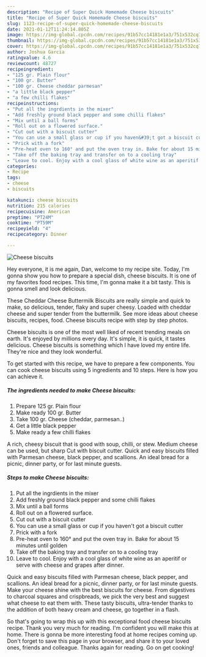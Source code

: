 ```yaml
---
description: "Recipe of Super Quick Homemade Cheese biscuits"
title: "Recipe of Super Quick Homemade Cheese biscuits"
slug: 1123-recipe-of-super-quick-homemade-cheese-biscuits
date: 2021-01-12T11:24:14.805Z
image: https://img-global.cpcdn.com/recipes/91b57cc14181e1a3/751x532cq70/cheese-biscuits-recipe-main-photo.jpg
thumbnail: https://img-global.cpcdn.com/recipes/91b57cc14181e1a3/751x532cq70/cheese-biscuits-recipe-main-photo.jpg
cover: https://img-global.cpcdn.com/recipes/91b57cc14181e1a3/751x532cq70/cheese-biscuits-recipe-main-photo.jpg
author: Joshua Garcia
ratingvalue: 4.6
reviewcount: 48727
recipeingredient:
- "125 gr. Plain flour"
- "100 gr. Butter"
- "100 gr. Cheese cheddar parmesan"
- "a little black pepper"
- "a few chilli flakes"
recipeinstructions:
- "Put all the ingrdients in the mixer"
- "Add freshly ground black pepper and some chilli flakes"
- "Mix until a ball forms"
- "Roll out on a flowered surface."
- "Cut out with a biscuit cutter"
- "You can use a small glass or cup if you haven&#39;t got a biscuit cutter"
- "Prick with a fork"
- "Pre-heat oven to 160° and put the oven tray in. Bake for about 15 minutes until golden"
- "Take off the baking tray and transfer on to a cooling tray"
- "Leave to cool. Enjoy with a cool glass of white wine as an aperitif or serve with cheese and grapes after dinner."
categories:
- Recipe
tags:
- cheese
- biscuits

katakunci: cheese biscuits 
nutrition: 215 calories
recipecuisine: American
preptime: "PT24M"
cooktime: "PT59M"
recipeyield: "4"
recipecategory: Dinner

---
```



![Cheese biscuits](https://img-global.cpcdn.com/recipes/91b57cc14181e1a3/751x532cq70/cheese-biscuits-recipe-main-photo.jpg)

Hey everyone, it is me again, Dan, welcome to my recipe site. Today, I'm gonna show you how to prepare a special dish, cheese biscuits. It is one of my favorites food recipes. This time, I'm gonna make it a bit tasty. This is gonna smell and look delicious.

These Cheddar Cheese Buttermilk Biscuits are really simple and quick to make, so delicious, tender, flaky and super cheesy. Loaded with cheddar cheese and super tender from the buttermilk. See more ideas about cheese biscuits, recipes, food. Cheese biscuits recipe with step by step photos.

Cheese biscuits is one of the most well liked of recent trending meals on earth. It's enjoyed by millions every day. It's simple, it is quick, it tastes delicious. Cheese biscuits is something which I have loved my entire life. They're nice and they look wonderful.


To get started with this recipe, we have to prepare a few components. You can cook cheese biscuits using 5 ingredients and 10 steps. Here is how you can achieve it.

<!--inarticleads1-->

##### The ingredients needed to make Cheese biscuits:

1. Prepare 125 gr. Plain flour
1. Make ready 100 gr. Butter
1. Take 100 gr. Cheese (cheddar, parmesan..)
1. Get a little black pepper
1. Make ready a few chilli flakes


A rich, cheesy biscuit that is good with soup, chilli, or stew. Medium cheese can be used, but sharp Cut with biscuit cutter. Quick and easy biscuits filled with Parmesan cheese, black pepper, and scallions. An ideal bread for a picnic, dinner party, or for last minute guests. 

<!--inarticleads2-->

##### Steps to make Cheese biscuits:

1. Put all the ingrdients in the mixer
1. Add freshly ground black pepper and some chilli flakes
1. Mix until a ball forms
1. Roll out on a flowered surface.
1. Cut out with a biscuit cutter
1. You can use a small glass or cup if you haven&#39;t got a biscuit cutter
1. Prick with a fork
1. Pre-heat oven to 160° and put the oven tray in. Bake for about 15 minutes until golden
1. Take off the baking tray and transfer on to a cooling tray
1. Leave to cool. Enjoy with a cool glass of white wine as an aperitif or serve with cheese and grapes after dinner.


Quick and easy biscuits filled with Parmesan cheese, black pepper, and scallions. An ideal bread for a picnic, dinner party, or for last minute guests. Make your cheese shine with the best biscuits for cheese. From digestives to charcoal squares and crispbreads, we pick the very best and suggest what cheese to eat them with. These tasty biscuits, ultra-tender thanks to the addition of both heavy cream and cheese, go together in a flash. 

So that's going to wrap this up with this exceptional food cheese biscuits recipe. Thank you very much for reading. I'm confident you will make this at home. There is gonna be more interesting food at home recipes coming up. Don't forget to save this page in your browser, and share it to your loved ones, friends and colleague. Thanks again for reading. Go on get cooking!
